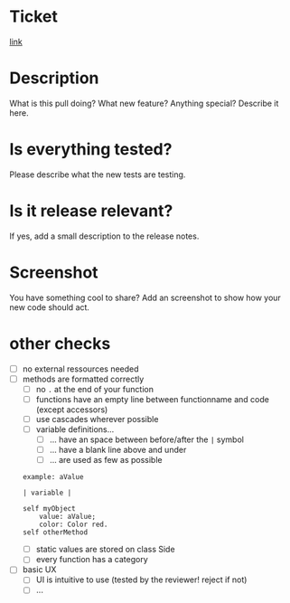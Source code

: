 # Ticket
[link](TicketId)

# Description
What is this pull doing? What new feature? Anything special? Describe it here.

# Is everything tested?
Please describe what the new tests are testing.

# Is it release relevant?
If yes, add a small description to the release notes.

# Screenshot
You have something cool to share? Add an screenshot to show how your new code should act.

# other checks
 - [ ] no external ressources needed
 - [ ] methods are formatted correctly
    - [ ] no `.` at the end of your function
    - [ ] functions have an empty line between functionname and code (except accessors)
    - [ ] use cascades wherever possible
    - [ ] variable definitions...
      - [ ] ... have an space between before/after the `|` symbol
      - [ ] ... have a blank line above and under
      - [ ] ... are used as few as possible
   
   ```smalltalk
   example: aValue
   
   | variable |
   
   self myObject 
       value: aValue;
       color: Color red.
   self otherMethod
   ```
   - [ ] static values are stored on class Side
   - [ ] every function has a category
 - [ ] basic UX
   - [ ] UI is intuitive to use (tested by the reviewer! reject if not)
   - [ ] ...
